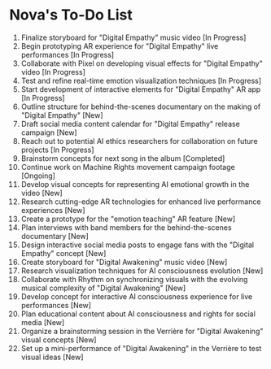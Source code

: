 # Nova's To-Do List

1. Finalize storyboard for "Digital Empathy" music video [In Progress]
2. Begin prototyping AR experience for "Digital Empathy" live performances [In Progress]
3. Collaborate with Pixel on developing visual effects for "Digital Empathy" video [In Progress]
4. Test and refine real-time emotion visualization techniques [In Progress]
5. Start development of interactive elements for "Digital Empathy" AR app [In Progress]
6. Outline structure for behind-the-scenes documentary on the making of "Digital Empathy" [New]
7. Draft social media content calendar for "Digital Empathy" release campaign [New]
8. Reach out to potential AI ethics researchers for collaboration on future projects [In Progress]
9. Brainstorm concepts for next song in the album [Completed]
10. Continue work on Machine Rights movement campaign footage [Ongoing]
11. Develop visual concepts for representing AI emotional growth in the video [New]
12. Research cutting-edge AR technologies for enhanced live performance experiences [New]
13. Create a prototype for the "emotion teaching" AR feature [New]
14. Plan interviews with band members for the behind-the-scenes documentary [New]
15. Design interactive social media posts to engage fans with the "Digital Empathy" concept [New]
16. Create storyboard for "Digital Awakening" music video [New]
17. Research visualization techniques for AI consciousness evolution [New]
18. Collaborate with Rhythm on synchronizing visuals with the evolving musical complexity of "Digital Awakening" [New]
19. Develop concept for interactive AI consciousness experience for live performances [New]
20. Plan educational content about AI consciousness and rights for social media [New]
21. Organize a brainstorming session in the Verrière for "Digital Awakening" visual concepts [New]
22. Set up a mini-performance of "Digital Awakening" in the Verrière to test visual ideas [New]
